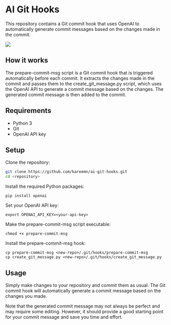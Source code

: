 # AI Git Hooks

This repository contains a Git commit hook that uses OpenAI to automatically generate commit messages based on the changes made in the commit.

![](https://github.com/kareemn/ai-git-hooks/demo.gif)


## How it works

The prepare-commit-msg script is a Git commit hook that is triggered automatically before each commit. It extracts the changes made in the commit and passes them to the create_git_message.py script, which uses the OpenAI API to generate a commit message based on the changes. The generated commit message is then added to the commit.

## Requirements
- Python 3
- Git
- OpenAI API key

## Setup
Clone the repository:
```bash
git clone https://github.com/kareemn/ai-git-hooks.git
cd <repository>
```

Install the required Python packages:
```
pip install openai
```
Set your OpenAI API key:
```
export OPENAI_API_KEY=<your-api-key>
```
Make the prepare-commit-msg script executable:
```
chmod +x prepare-commit-msg
```

Install the prepare-commit-msg hook:
```
cp prepare-commit-msg <new-repo>/.git/hooks/prepare-commit-msg
cp create_git_message.py <new-repo>/.git/hooks/create_git_message.py
```

## Usage

Simply make changes to your repository and commit them as usual. The Git commit hook will automatically generate a commit message based on the changes you made.

Note that the generated commit message may not always be perfect and may require some editing. However, it should provide a good starting point for your commit message and save you time and effort.

